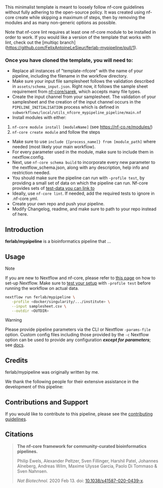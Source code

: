 This minimalist template is meant to loosely follow nf-core guidelines without fully adhering to the open-source policy.
It was created using nf-core create while skipping a maximum of steps, then by removing the modules and as many non-generic options as possible.

Note that nf-core lint requires at least one nf-core module to be installed in order to work. If you would like a version of the template that works with lint, check out the [multiqc branch] (https://github.com/FelixAntoineLeSieur/ferlab-mypipeline/pull/1).

### Once you have cloned the template, you will need to:
- Replace all instances of "template-nfcore" with the name of your pipeline, including the filename in the workflow directory.
- Make sure your input file samplesheet follows the validation described in `assets/schema_input.json`. Right now, it follows the sample sheet requirement from [nf-core/sarek](https://github.com/nf-core/sarek/blob/master/assets/schema_input.json), which accepts many file types.
- Create the input channel from your samplesheet. The validation of your samplesheet and the creation of the input channel occurs in the `PIPELINE_INITIALISATION` process which is defined in `subworkflows/local/utils_nfcore_mypipeline_pipeline/main.nf`
- Install modules with either:
1. `nf-core module install [moduleName]` (see https://nf-co.re/modules/)
2. `nf-core create module` and follow the steps

- Make sure to use `include {[process_name]} from [module_path]` where needed (most likely your main workflow).
- For every parameter used in the module, make sure to include them in nextflow.config.
- Next, use `nf-core schema build` to incorporate every new parameter to the nextflow_schema.json, along with any description, help info and restriction needed.
- You should make sure the pipeline can run with `-profile test`, by providing a small set of data on which the pipeline can run. Nf-core provides sets of [test-data you can link to](https://github.com/nf-core/test-datasets)
- Ideally, use `nf-core lint`. If needed, add the required tests to ignore in .nf-core.yml.
- Create your own repo and push your pipeline. 
- Modify Changelog, readme, and make sure to path to your repo instead of here. 



## Introduction

**ferlab/mypipeline** is a bioinformatics pipeline that ...

<!-- TODO nf-core:
   Complete this sentence with a 2-3 sentence summary of what types of data the pipeline ingests, a brief overview of the
   major pipeline sections and the types of output it produces. You're giving an overview to someone new
   to nf-core here, in 15-20 seconds. For an example, see https://github.com/nf-core/rnaseq/blob/master/README.md#introduction
-->

<!-- TODO nf-core: Include a figure that guides the user through the major workflow steps. Many nf-core
     workflows use the "tube map" design for that. See https://nf-co.re/docs/contributing/design_guidelines#examples for examples.   -->
<!-- TODO nf-core: Fill in short bullet-pointed list of the default steps in the pipeline -->


## Usage

> [!NOTE]
> If you are new to Nextflow and nf-core, please refer to [this page](https://nf-co.re/docs/usage/installation) on how to set-up Nextflow. Make sure to [test your setup](https://nf-co.re/docs/usage/introduction#how-to-run-a-pipeline) with `-profile test` before running the workflow on actual data.

<!-- TODO nf-core: Describe the minimum required steps to execute the pipeline, e.g. how to prepare samplesheets.
     Explain what rows and columns represent. For instance (please edit as appropriate):

First, prepare a samplesheet with your input data that looks as follows:


Now, you can run the pipeline using:

<!-- TODO nf-core: update the following command to include all required parameters for a minimal example -->

```bash
nextflow run ferlab/mypipeline \
   -profile <docker/singularity/.../institute> \
   --input samplesheet.csv \
   --outdir <OUTDIR>
```

> [!WARNING]
> Please provide pipeline parameters via the CLI or Nextflow `-params-file` option. Custom config files including those provided by the `-c` Nextflow option can be used to provide any configuration _**except for parameters**_;
> see [docs](https://nf-co.re/usage/configuration#custom-configuration-files).

## Credits

ferlab/mypipeline was originally written by me.

We thank the following people for their extensive assistance in the development of this pipeline:

<!-- TODO nf-core: If applicable, make list of people who have also contributed -->

## Contributions and Support

If you would like to contribute to this pipeline, please see the [contributing guidelines](.github/CONTRIBUTING.md).

## Citations


<!-- TODO nf-core: Add bibliography of tools and data used in your pipeline -->

> **The nf-core framework for community-curated bioinformatics pipelines.**
>
> Philip Ewels, Alexander Peltzer, Sven Fillinger, Harshil Patel, Johannes Alneberg, Andreas Wilm, Maxime Ulysse Garcia, Paolo Di Tommaso & Sven Nahnsen.
>
> _Nat Biotechnol._ 2020 Feb 13. doi: [10.1038/s41587-020-0439-x](https://dx.doi.org/10.1038/s41587-020-0439-x).
